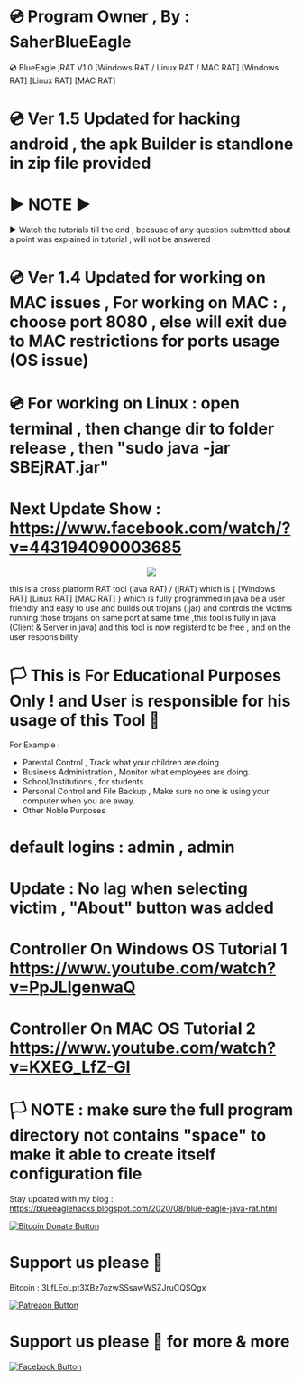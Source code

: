 # 💿 Program Owner , By : SaherBlueEagle
💿 BlueEagle jRAT V1.0 [Windows RAT / Linux RAT / MAC RAT] 
[Windows RAT] [Linux RAT] [MAC RAT] 
# 💿  Ver 1.5 Updated for hacking android , the apk Builder is standlone in zip file provided
# ▶️ NOTE ▶️
▶ Watch the tutorials till the end , because of any question submitted about a point was explained in tutorial , will not be answered 

# 💿  Ver 1.4 Updated for working on MAC issues , For working on MAC : , choose port 8080 , else will exit due to MAC restrictions for ports usage (OS issue)
# 💿 For working on Linux : open terminal , then change dir to folder release , then "sudo java -jar SBEjRAT.jar" 
# Next Update Show : https://www.facebook.com/watch/?v=443194090003685

<p align="center">
<img src="https://raw.githubusercontent.com/SaherBlueEagle/BlueEagle_jRAT/master/screensj.png" ><br>

</p>

this is a cross platform RAT tool (java RAT) / (jRAT) which is { [Windows RAT] [Linux RAT] [MAC RAT] } which is fully programmed in java be a user friendly and easy to use and builds out trojans (.jar) and controls the victims running those trojans on same port at same time ,this tool is fully in java (Client & Server in java) and this tool is now registerd to be free , and on the user responsibility 


# 🏳 This is For Educational Purposes Only ! and User is responsible for his usage of this Tool  🔞

For Example : 
- Parental Control , Track what your children are doing.
- Business Administration , Monitor what employees are doing.
- School/Institutions , for students
- Personal Control and File Backup , Make sure no one is using your computer when you are away.
- Other Noble Purposes
# default logins : admin , admin
# Update : No lag when selecting victim , "About" button was added 
# Controller On Windows OS Tutorial 1  https://www.youtube.com/watch?v=PpJLlgenwaQ
# Controller On MAC OS Tutorial 2 https://www.youtube.com/watch?v=KXEG_LfZ-GI
# 🏳 NOTE : make sure the full program directory not contains "space" to make it able to create itself configuration file
Stay updated with my blog : 
https://blueeaglehacks.blogspot.com/2020/08/blue-eagle-java-rat.html

[![Bitcoin Donate Button](https://raw.githubusercontent.com/SaherBlueEagle/XPR-2020-Free/master/Bitcoin-Donate-button.png)](https://www.facebook.com/NsBleeD/posts/)
# Support us please 🥰  
Bitcoin : 3LfLEoLpt3XBz7ozwSSsawWSZJruCQSQgx

[![Patreaon Button](https://raw.githubusercontent.com/SaherBlueEagle/XPR-2020-Free/master/patreon_button2.png)](https://www.patreon.com/BlueEagle)
# Support us please 🥰 for more & more  

[![Facebook Button](https://raw.githubusercontent.com/SaherBlueEagle/XPR-2020-Free/master/facebook_button.png)](https://www.facebook.com/NsBleeD/posts/)
